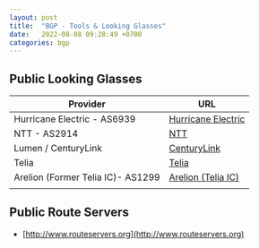 ```yaml
---
layout: post
title:  "BGP - Tools & Looking Glasses"
date:   2022-08-08 09:28:49 +0700
categories: bgp
---
```



## Public Looking Glasses

| Provider                          | URL                                    |
| --------------------------------- | -------------------------------------- |
| Hurricane Electric - AS6939       | [Hurricane Electric](https://lg.he.net/)                     |
| NTT - AS2914                      | [NTT](https://www.gin.ntt.net/looking-glass/) |
| Lumen / CenturyLink               | [CenturyLink](https://lookingglass.centurylink.com/)  |
| Telia                             | [Telia](https://lg.telia.net/)                  |
| Arelion (Former Telia IC)- AS1299 | [Arelion (Telia IC)](https://lg.twelve99.net/)               |
|                                   |            

## Public Route Servers 
 - [http://www.routeservers.org](http://www.routeservers.org)